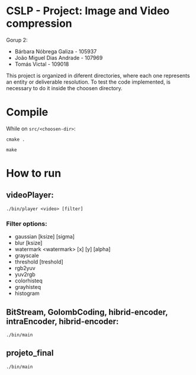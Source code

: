 # CSLP - Project: Image and Video compression 

Gorup 2:
* Bárbara Nóbrega Galiza - 105937
* João Miguel Dias Andrade - 107969
* Tomás Victal - 109018

This project is organized in diferent directories, where each one represents an entity or deliverable resolution. To test the code implemented, is necessary to do it inside the choosen directory.

# Compile
While on `src/<choosen-dir>`:

`cmake .`

`make`

# How to run
## videoPlayer:
`./bin/player <video> [filter] `

### Filter options:
- gaussian \[ksize] \[sigma]
- blur \[ksize]
- watermark \<watermark> \[x] \[y] \[alpha]
- grayscale 
- threshold \[treshold]
- rgb2yuv
- yuv2rgb
- colorhisteq
- grayhisteq
- histogram

## BitStream, GolombCoding, hibrid-encoder, intraEncoder, hibrid-encoder:
`./bin/main `

## projeto_final
`./bin/main `